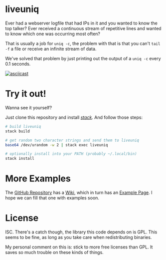 # liveuniq

Ever had a webserver logfile that had IPs in it and you wanted to know the top talker?
Ever received a continuous stream of repetitive lines and wanted to know which one was occurring
most often?

That is usually a job for `uniq -c`, the problem with that is that you can't `tail -f` a file or
receive an infinite stream of data.

We've solved that problem by just printing out the output of a `uniq -c` every 0.1 seconds.

[![asciicast](https://asciinema.org/a/153477.png)](https://asciinema.org/a/153477)

# Try it out!

Wanna see it yourself?

Just clone this repository and install [*stack*](https://haskell-lang.org/get-started).
And follow those steps:

```bash
# build liveuniq
stack build

# get random two character strings and send them to liveuniq
base64 /dev/urandom -w 2 | stack exec liveuniq

# optionally install into your PATH (probably ~/.local/bin)
stack install
```

# More Examples

The [GitHub Repository](https://github.com/benaryorg/liveuniq/) has a
[Wiki](https://github.com/benaryorg/liveuniq/wiki), which in turn has an [Example
Page](https://github.com/benaryorg/liveuniq/wiki/Examples).
I hope we can fill that one with examples soon.

# License

ISC.
There's a catch though, the library this code depends on is GPL.
This seems to be fine, as long as you take care when redistributing binaries.

My personal comment on this is: stick to more free licenses than GPL.
It saves so much trouble on these kinds of things.

